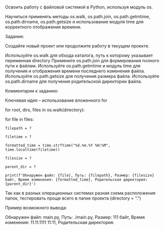 Освоить работу с файловой системой в Python, используя модуль os.

Научиться применять методы os.walk, os.path.join, os.path.getmtime, os.path.dirname, os.path.getsize и использование модуля time для корректного отображения времени.



Задание:



Создайте новый проект или продолжите работу в текущем проекте.

Используйте os.walk для обхода каталога, путь к которому указывает переменная directory
Примените os.path.join для формирования полного пути к файлам.
Используйте os.path.getmtime и модуль time для получения и отображения времени последнего изменения файла.
Используйте os.path.getsize для получения размера файла.
Используйте os.path.dirname для получения родительской директории файла.


Комментарии к заданию:



Ключевая идея – использование вложенного for



for root, dirs, files in os.walk(directory):

  for file in files:

    filepath = ?

    filetime = ?

    formatted_time = time.strftime("%d.%m.%Y %H:%M", time.localtime(filetime))

    filesize = ?

    parent_dir = ?

    print(f'Обнаружен файл: {file}, Путь: {filepath}, Размер: {filesize} байт, Время изменения: {formatted_time}, Родительская директория: {parent_dir}')







Так как в разных операционных системах разная схема расположения папок, тестировать проще всего в папке проекта (directory = “.”)

Пример возможного вывода:

Обнаружен файл: main.py, Путь: ./main.py, Размер: 111 байт, Время изменения: 11.11.1111 11:11, Родительская директория.
